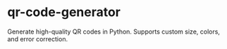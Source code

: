 # qr-code-generator
Generate high-quality QR codes in Python. Supports custom size, colors, and error correction.
